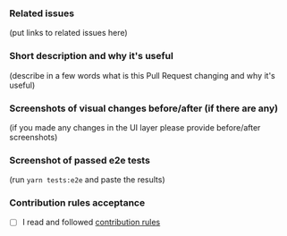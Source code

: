 ### Related issues

(put links to related issues here)

### Short description and why it's useful

(describe in a few words what is this Pull Request changing and why it's useful)

### Screenshots of visual changes before/after (if there are any)

(if you made any changes in the UI layer please provide before/after screenshots)

### Screenshot of passed e2e tests

(run `yarn tests:e2e` and paste the results) 

### Contribution rules acceptance

- [ ] I read and followed [contribution rules](https://github.com/DivanteLtd/vue-storefront/blob/master/CONTRIBUTING.md)
